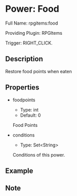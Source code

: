 # Power: Food

<!-- This file is generated ingame by `/rpgitem gen-wiki`. -->
<!-- Please only edit between "beginCustomXXXX" and "endCustomXXXX".  -->
<!-- If you want to edit description of this power or property, -->
<!-- please edit corresponding section in "resources/lang/en_US.yml" -->

Full Name: rpgitems:food

Providing Plugin: RPGItems

Trigger: RIGHT_CLICK.

<!-- beginCustomHeader -->
<!-- endCustomHeader -->

## Description

Restore food points when eaten
<!-- beginCustomDescription -->
<!-- endCustomDescription -->

## Properties

* foodpoints

  * Type: int
  * Default: 0

  Food Points

* conditions

  * Type: Set&lt;String&gt;

  Conditions of this power.

<!-- beginCustomProperties -->
<!-- endCustomProperties -->

## Example

<!-- beginCustomExample -->
<!-- endCustomExample -->

## Note

<!-- beginCustomNote -->
<!-- endCustomNote -->